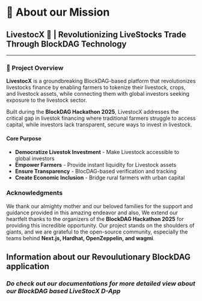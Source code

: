 # 🎯 About our Mission

## LivestocX 🌾 | Revolutionizing LiveStocks Trade Through BlockDAG Technology

***

### 🌟 Project Overview

**LivestocX** is a groundbreaking BlockDAG-based platform that revolutionizes livestocks finance by enabling farmers to tokenize their livestock, crops, and livestock assets, while connecting them with global investors seeking exposure to the livestock sector.

Built during the **BlockDAG Hackathon 2025**, LivestocX addresses the critical gap in livestok financing where traditional farmers struggle to access capital, while investors lack transparent, secure ways to invest in livestock.

#### Core Purpose

* **Democratize Livestok Investment** - Make Livestock accessible to global investors
* **Empower Farmers** - Provide instant liquidity for Livestock assets
* **Ensure Transparency** - BlocDAG-based verification and tracking
* **Create Economic Inclusion** - Bridge rural farmers with urban capital

### &#x20;Acknowledgments

We thank our almighty mother and our beloved families for the support and guidance provided in this amazing endeavor and also, We extend our heartfelt thanks to the organizers of the **BlockDAG Hackathon 2025** for providing this incredible opportunity. Our project stands on the shoulders of giants, and we are grateful to the open-source community, especially the teams behind **Next.js, Hardhat, OpenZeppelin, and wagmi**.

## Information about our Revoulutionary BlockDAG application

### ***Do check out our documentations for more detailed view about our BlockDAG based LiveStocX D-App***